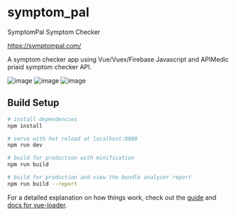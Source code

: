# symptom_pal

SymptomPal Symptom Checker

https://symptompal.com/

A symptom checker app using Vue/Vuex/Firebase Javascript and APIMedic priaid symptom checker API. 

![image](https://github.com/ahmedzishi/Symptom_Pal/assets/100880869/0f578976-6034-4c94-86a3-e8b1088f012c)
![image](https://github.com/ahmedzishi/Symptom_Pal/assets/100880869/54294ff2-42d4-4e51-89f7-10dbd21f550b)
![image](https://github.com/ahmedzishi/Symptom_Pal/assets/100880869/26be5d74-4549-46b9-bfd9-939b2c2a9686)


## Build Setup

``` bash
# install dependencies
npm install

# serve with hot reload at localhost:8080
npm run dev

# build for production with minification
npm run build

# build for production and view the bundle analyzer report
npm run build --report
```

For a detailed explanation on how things work, check out the [guide](http://vuejs-templates.github.io/webpack/) and [docs for vue-loader](http://vuejs.github.io/vue-loader).
